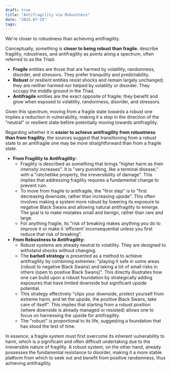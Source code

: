 ```yaml
---
draft: true
title: "Antifragility via Robustness"
date: "2025-07-29"
tags: 
---
```

We're closer to robustness than achieving antifragility. 

Conceptually, something is **closer to being robust than fragile**.  describe fragility, robustness, and antifragility as points along a spectrum, often referred to as the Triad.

- **Fragile** entities are those that are harmed by volatility, randomness, disorder, and stressors. They prefer tranquility and predictability.
- **Robust** or resilient entities resist shocks and remain largely unchanged; they are neither harmed nor helped by volatility or disorder. They occupy the middle ground in the Triad.
- **Antifragile** entities are the exact opposite of fragile; they benefit and grow when exposed to volatility, randomness, disorder, and stressors.

Given this spectrum, moving from a fragile state towards a robust one implies a reduction in vulnerability, making it a step in the direction of the "neutral" or resilient state before potentially moving towards antifragility.

Regarding whether it is **easier to achieve antifragility from robustness than from fragility**, the sources suggest that transitioning from a robust state to an antifragile one may be more straightforward than from a fragile state.

- **From Fragility to Antifragility:**
    - Fragility is described as something that brings "higher harm as their intensity increases". It is "very punishing, like a terminal disease," with a "ratchetlike property, the irreversibility of damage". This implies that addressing fragility requires a fundamental change to prevent ruin.
    - To move from fragile to antifragile, the "first step" is to "first decreasing downside, rather than increasing upside". This often involves making a system more robust by lowering its exposure to negative Black Swans and allowing natural antifragility to emerge. The goal is to make mistakes small and benign, rather than rare and large.
    - For anything fragile, its "risk of breaking makes anything you do to improve it or make it 'efficient' inconsequential unless you first reduce that risk of breaking".
- **From Robustness to Antifragility:**
    - Robust systems are already neutral to volatility. They are designed to withstand shocks without changing.
    - The **barbell strategy** is presented as a method to achieve antifragility by combining extremes: "playing it safe in some areas (robust to negative Black Swans) and taking a lot of small risks in others (open to positive Black Swans)". This directly illustrates how one can build upon a robust foundation by strategically adding exposures that have limited downside but significant upside potential.
    - This strategy effectively "clips your downside, protect yourself from extreme harm, and let the upside, the positive Black Swans, take care of itself". This implies that starting from a robust position (where downside is already managed or resisted) allows one to focus on harnessing the upside for antifragility.
    - The "robust" is proportional to its life, suggesting a foundation that has stood the test of time.

In essence, a fragile system must first overcome its inherent vulnerability to harm, which is a significant and often difficult undertaking due to the irreversible nature of fragility. A robust system, on the other hand, already possesses the fundamental resistance to disorder, making it a more stable platform from which to seek out and benefit from positive randomness, thus achieving antifragility.